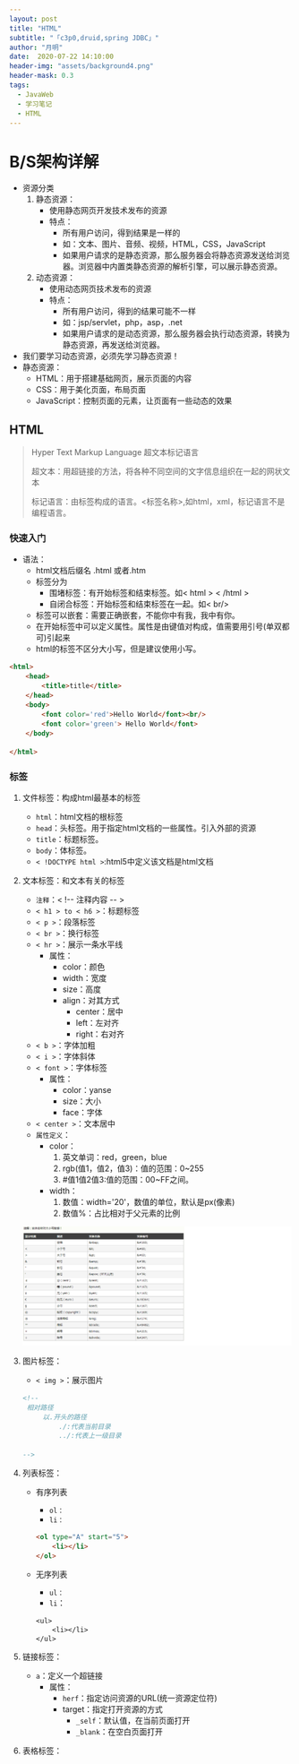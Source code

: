 ```yaml
---
layout: post
title: "HTML"
subtitle: "「c3p0,druid,spring JDBC」"
author: "月明"
date:  2020-07-22 14:10:00
header-img: "assets/background4.png"
header-mask: 0.3
tags:
  - JavaWeb
  - 学习笔记
  - HTML
---
```


# B/S架构详解

* 资源分类
  1. 静态资源：
     * 使用静态网页开发技术发布的资源
     * 特点：
       * 所有用户访问，得到结果是一样的
       * 如：文本、图片、音频、视频，HTML，CSS，JavaScript
       * 如果用户请求的是静态资源，那么服务器会将静态资源发送给浏览器。浏览器中内置类静态资源的解析引擎，可以展示静态资源。
  2. 动态资源：
     * 使用动态网页技术发布的资源
     * 特点：
       * 所有用户访问，得到的结果可能不一样
       * 如：jsp/servlet，php，asp，.net
       * 如果用户请求的是动态资源，那么服务器会执行动态资源，转换为静态资源，再发送给浏览器。
* 我们要学习动态资源，必须先学习静态资源！
* 静态资源：
  * HTML：用于搭建基础网页，展示页面的内容
  * CSS：用于美化页面，布局页面
  * JavaScript：控制页面的元素，让页面有一些动态的效果

## HTML

> Hyper Text Markup Language 超文本标记语言
>
> ​	超文本：用超链接的方法，将各种不同空间的文字信息组织在一起的网状文本
>
> ​	标记语言：由标签构成的语言。<标签名称>,如html，xml，标记语言不是编程语言。

### 快速入门

* 语法：
  * html文档后缀名 .html 或者.htm
  * 标签分为
    * 围堵标签：有开始标签和结束标签。如< html > < /html >
    * 自闭合标签：开始标签和结束标签在一起。如< br/>
  * 标签可以嵌套：需要正确嵌套，不能你中有我，我中有你。
  * 在开始标签中可以定义属性。属性是由键值对构成，值需要用引号(单双都可)引起来
  * html的标签不区分大小写，但是建议使用小写。

```html
<html>
    <head>
        <title>title</title>
    </head>
    <body>
        <font color='red'>Hello World</font><br/>
        <font color='green'> Hello World</font>
    </body>
        
</html>
```

### 标签

1. 文件标签：构成html最基本的标签

   * `html`：html文档的根标签
   * `head`：头标签。用于指定html文档的一些属性。引入外部的资源
   * `title`：标题标签。
   * `body`：体标签。
   * `< !DOCTYPE html >`:html5中定义该文档是html文档

2. 文本标签：和文本有关的标签

   * `注释`：< !-- 注释内容 -- >
   * `< h1 > to < h6 >`：标题标签
   * `< p >`：段落标签
   * `< br >`：换行标签
   * `< hr >`：展示一条水平线
     * 属性：
       * color：颜色
       * width：宽度
       * size：高度
       * align：对其方式
         * center：居中
         * left：左对齐
         * right：右对齐
   * `< b >`：字体加粗
   * `< i >`：字体斜体
   * `< font >`：字体标签
     * 属性：
       * color：yanse
       * size：大小
       * face：字体
   * `< center >`：文本居中
   * `属性定义`：
     * color：
       1. 英文单词：red，green，blue
       2. rgb(值1，值2，值3)：值的范围：0~255
       3. #值1值2值3:值的范围：00~FF之间。
     * width：
       1. 数值：width='20'，数值的单位，默认是px(像素)
       2. 数值%：占比相对于父元素的比例

   ![ ](/assets/image/特殊字符表.png) 

3. 图片标签：

   * `< img >`：展示图片

   ```html
   <!-- 
   	相对路径
   		以.开头的路径
   			./:代表当前目录 
   			../:代表上一级目录
   
   -->
   ```

4. 列表标签：

   * 有序列表

     * `ol：`
     * `li：`

     ```html
     <ol type="A" start="5">
         <li></li>
     </ol>
     ```

   * 无序列表

     * `ul：`
     * `li`：

     ```htm;
     <ul>
         <li></li>
     </ul>
     ```

5. 链接标签：

   * `a`：定义一个超链接
     * 属性：
       * `herf`：指定访问资源的URL(统一资源定位符)
       * target：指定打开资源的方式
         * `_self`：默认值，在当前页面打开
         * `_blank`：在空白页面打开

6. 表格标签：





















